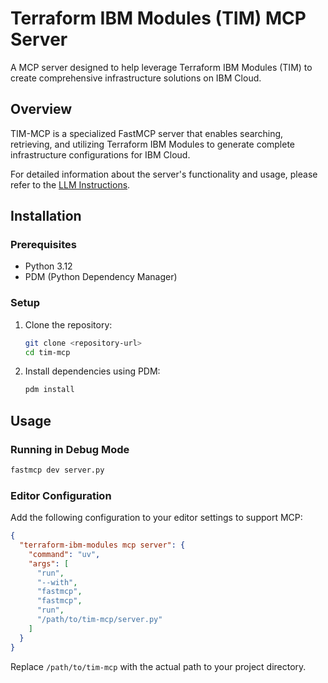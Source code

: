 # Terraform IBM Modules (TIM) MCP Server

A MCP server designed to help leverage Terraform IBM Modules (TIM) to create comprehensive infrastructure solutions on IBM Cloud.

## Overview

TIM-MCP is a specialized FastMCP server that enables searching, retrieving, and utilizing Terraform IBM Modules to generate complete infrastructure configurations for IBM Cloud.

For detailed information about the server's functionality and usage, please refer to the [LLM Instructions](static/llm_instructions.md).

## Installation

### Prerequisites

- Python 3.12
- PDM (Python Dependency Manager)

### Setup

1. Clone the repository:
   ```bash
   git clone <repository-url>
   cd tim-mcp
   ```

2. Install dependencies using PDM:
   ```bash
   pdm install
   ```

## Usage

### Running in Debug Mode

```bash
fastmcp dev server.py
```

### Editor Configuration

Add the following configuration to your editor settings to support MCP:

```json
{
  "terraform-ibm-modules mcp server": {
    "command": "uv",
    "args": [
      "run",
      "--with",
      "fastmcp",
      "fastmcp",
      "run",
      "/path/to/tim-mcp/server.py"
    ]
  }
}
```

Replace `/path/to/tim-mcp` with the actual path to your project directory.
